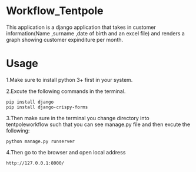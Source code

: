 # Workflow_Tentpole
This application is a django application that takes in customer information(Name ,surname ,date of birth and an excel file) and renders a graph showing customer expinditure per month.

# Usage
1.Make sure to install python 3+ first in your system.

2.Excute the following commands in the terminal.
    
    pip install django
    pip install django-crispy-forms

3.Then make sure in the terminal you change directory into tentpoleworkflow such that you can see manage.py file and then excute the following:
    
    python manage.py runserver
    
4.Then go to the browser and open local address

    http://127.0.0.1:8000/
    

